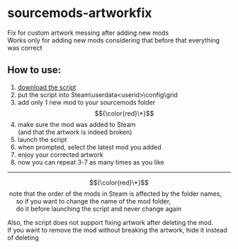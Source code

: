# sourcemods-artworkfix
Fix for custom artwork messing after adding new mods <br>
Works only for adding new mods considering that before that everything was correct

## How to use:
1. [download the script](https://git-link.vercel.app/api/download?url=https%3A%2F%2Fgithub.com%2FFieryFenX%2Fsourcemods-artworkfix%2Fblob%2Fmain%2Fartworkfix.bat)
2. put the script into Steam\userdata\<userid>\config\grid
3. add only 1 new mod to your sourcemods folder $${\color{red}\*}$$
4. make sure the mod was added to Steam <br> (and that the artwork is indeed broken)
5. launch the script
6. when prompted, select the latest mod you added
7. enjoy your corrected artwork
8. now you can repeat 3-7 as many times as you like

***

$${\color{red}\*}$$ note that the order of the mods in Steam is affected by the folder names, <br>
     so if you want to change the name of the mod folder, <br>
     do it before launching the script and never change again

Also, the script does not support fixing artwork after deleting the mod. <br>
If you want to remove the mod without breaking the artwork, hide it instead of deleting
